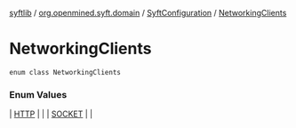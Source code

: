 [syftlib](../../../index.md) / [org.openmined.syft.domain](../../index.md) / [SyftConfiguration](../index.md) / [NetworkingClients](./index.md)

# NetworkingClients

`enum class NetworkingClients`

### Enum Values

| [HTTP](-h-t-t-p.md) |  |
| [SOCKET](-s-o-c-k-e-t.md) |  |

